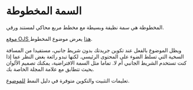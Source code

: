 # السمة المخطوطة

المخطوطة هي سمة نظيفة وبسيطة مع مخطط مربع محاكي لمستند ورقي.

[موقع OJS هذا](https://demo.publicknowledgeproject.org/ojs3/demo/index.php/manuscript) يعرض موضوع المخطوط.

ويظل الموضوع بالفعل عند تكوين جريدتك بدون شريط جانبي، مستفيدا من المسافة السخية التي تسلط الضوء على المحتوى الرئيسي. لكنها تبدو رائعة بغض النظر عما إذا كنت تستخدم الشريط الجانبي أم لا. تماما مثل السمة الافتراضية، يمكنك تصميم الألوان بحيث تتطابق مع علامة المجلة الخاصة بك.

تعليمات التثبيت والتكوين متوفرة في دليل النمط [للموضوع](https://github.com/NateWr/defaultManuscript/blob/master/readme.md).

